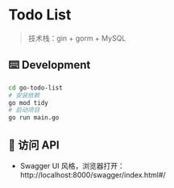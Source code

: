 # Todo List
> 技术栈：gin + gorm + MySQL

## ⌨️ Development
```bash
cd go-todo-list
# 安装依赖
go mod tidy
# 启动项目
go run main.go
```

## 🔨 访问 API
- Swagger UI 风格，浏览器打开：http://localhost:8000/swagger/index.html#/